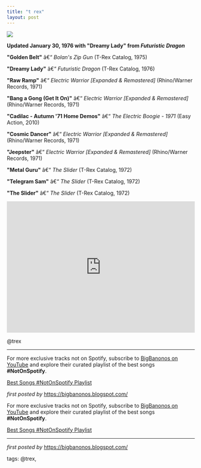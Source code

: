 ```yaml
---
title: "t rex"
layout: post
---
```

 <!-- T. Rex -->
<img src="https://i.scdn.co/image/ab67616d0000b27305657aedd93e64aef6cf3973" /> <p><strong>Updated January 30, 1976 with "Dreamy Lady" from <em>Futuristic Dragon</em></strong></p> <p><strong>"Golden Belt"</strong> â€“ <em>Bolan's Zip Gun</em> (T-Rex Catalog, 1975)</p>
<p><strong>"Dreamy Lady"</strong> â€“ <em>Futuristic Dragon</em> (T-Rex Catalog, 1976)</p>
<p><strong>"Raw Ramp"</strong> â€“ <em>Electric Warrior [Expanded & Remastered]</em> (Rhino/Warner Records, 1971)</p>
<p><strong>"Bang a Gong (Get It On)"</strong> â€“ <em>Electric Warrior [Expanded & Remastered]</em> (Rhino/Warner Records, 1971)</p>
<p><strong>"Cadilac - Autumn '71 Home Demos"</strong> â€“ <em>The Electric Boogie - 1971</em> (Easy Action, 2010)</p>
<p><strong>"Cosmic Dancer"</strong> â€“ <em>Electric Warrior [Expanded & Remastered]</em> (Rhino/Warner Records, 1971)</p>
<p><strong>"Jeepster"</strong> â€“ <em>Electric Warrior [Expanded & Remastered]</em> (Rhino/Warner Records, 1971)</p>
<p><strong>"Metal Guru"</strong> â€“ <em>The Slider</em> (T-Rex Catalog, 1972)</p>
<p><strong>"Telegram Sam"</strong> â€“ <em>The Slider</em> (T-Rex Catalog, 1972)</p>
<p><strong>"The Slider"</strong> â€“ <em>The Slider</em> (T-Rex Catalog, 1972)</p> <iframe src="https://open.spotify.com/embed/playlist/5M6SuiR6lQu5ErfWCy7DTj?utm_source=generator" width="100%" height="352" frameBorder="0" allowfullscreen="" allow="autoplay; clipboard-write; encrypted-media; fullscreen; picture-in-picture" loading="lazy"></iframe> <p>@trex</p> <hr /> <!-- Footer -->
<p>For more exclusive tracks not on Spotify, subscribe to <a href="https://www.youtube.com/@BigBanonos" target="_blank">BigBanonos on YouTube</a> and explore their curated playlist of the best songs <strong>#NotOnSpotify</strong>.</p> <p><a href="https://www.youtube.com/playlist?list=PLtuNtuTatqI0kFahUCbtbfenC_ET5O_tr" target="_blank">Best Songs #NotOnSpotify Playlist</a></p> <p><em>first posted by</em> <a href="https://bigbanonos.blogspot.com/" rel="noopener" target="_new">https://bigbanonos.blogspot.com/</a></p>

<!--Subscribe and Playlist Links-->
<div>
    <p>For more exclusive tracks not on Spotify, subscribe to <a href="https://www.youtube.com/@BigBanonos" target="_blank">BigBanonos on YouTube</a> and explore their curated playlist of the best songs <strong>#NotOnSpotify</strong>.</p>
    <p><a href="https://www.youtube.com/playlist?list=PLtuNtuTatqI0kFahUCbtbfenC_ET5O_tr" target="_blank">Best Songs #NotOnSpotify Playlist<br /></a></p></div>

<hr />

<p><em>first posted by</em> <a href="https://bigbanonos.blogspot.com/" rel="noopener" target="_new">https://bigbanonos.blogspot.com/</a></p>

<p>tags: @trex,</p>
